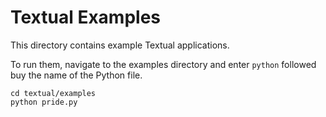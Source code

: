 # Textual Examples

This directory contains example Textual applications.

To run them, navigate to the examples directory and enter `python` followed buy the name of the Python file.

```
cd textual/examples
python pride.py
```
